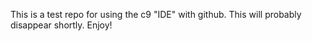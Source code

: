 This is a test repo for using the c9 "IDE" with github. This will probably disappear shortly. Enjoy!
